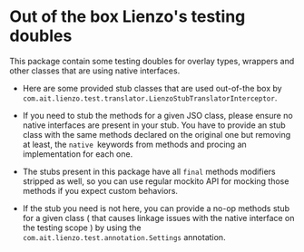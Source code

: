 Out of the box Lienzo's testing doubles
=======================================

This package contain some testing doubles for overlay types, wrappers and other classes that are using native interfaces.                   

* Here are some provided stub classes that are used out-of-the box by `com.ait.lienzo.test.translator.LienzoStubTranslatorInterceptor`.                       

* If you need to stub the methods for a given JSO class, please ensure no native interfaces are present in your stub. 
 You have to provide an stub class with the same methods declared on the original one but removing at least, 
 the `native `keywords from methods and procing an implementation for each one.                
                  
* The stubs present in this package have all `final` methods modifiers stripped as well, so you can use regular mockito API for mocking those methods 
if you expect custom behaviors.                 
                      
* If the stub you need is not here, you can provide a no-op methods stub for a given class ( that causes linkage issues with the native interface on the testing scope ) 
by using the `com.ait.lienzo.test.annotation.Settings` annotation.                        
